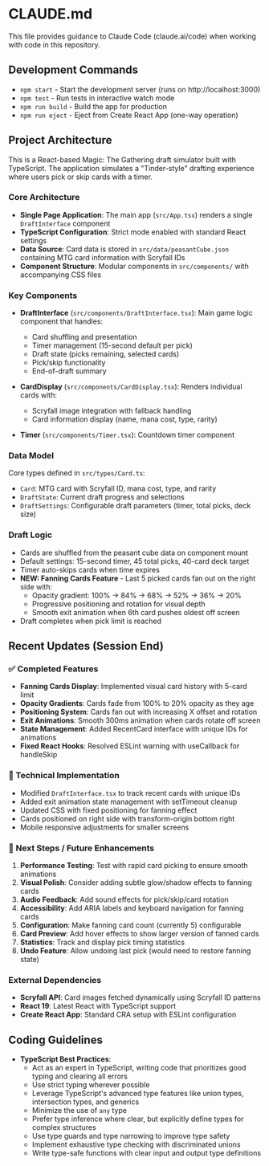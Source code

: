 # CLAUDE.md

This file provides guidance to Claude Code (claude.ai/code) when working with code in this repository.

## Development Commands

- `npm start` - Start the development server (runs on http://localhost:3000)
- `npm test` - Run tests in interactive watch mode
- `npm run build` - Build the app for production
- `npm run eject` - Eject from Create React App (one-way operation)

## Project Architecture

This is a React-based Magic: The Gathering draft simulator built with TypeScript. The application simulates a "Tinder-style" drafting experience where users pick or skip cards with a timer.

### Core Architecture

- **Single Page Application**: The main app (`src/App.tsx`) renders a single `DraftInterface` component
- **TypeScript Configuration**: Strict mode enabled with standard React settings
- **Data Source**: Card data is stored in `src/data/peasantCube.json` containing MTG card information with Scryfall IDs
- **Component Structure**: Modular components in `src/components/` with accompanying CSS files

### Key Components

- **DraftInterface** (`src/components/DraftInterface.tsx`): Main game logic component that handles:
  - Card shuffling and presentation
  - Timer management (15-second default per pick)
  - Draft state (picks remaining, selected cards)
  - Pick/skip functionality
  - End-of-draft summary
  
- **CardDisplay** (`src/components/CardDisplay.tsx`): Renders individual cards with:
  - Scryfall image integration with fallback handling
  - Card information display (name, mana cost, type, rarity)
  
- **Timer** (`src/components/Timer.tsx`): Countdown timer component

### Data Model

Core types defined in `src/types/Card.ts`:
- `Card`: MTG card with Scryfall ID, mana cost, type, and rarity
- `DraftState`: Current draft progress and selections  
- `DraftSettings`: Configurable draft parameters (timer, total picks, deck size)

### Draft Logic

- Cards are shuffled from the peasant cube data on component mount
- Default settings: 15-second timer, 45 total picks, 40-card deck target
- Timer auto-skips cards when time expires
- **NEW: Fanning Cards Feature** - Last 5 picked cards fan out on the right side with:
  - Opacity gradient: 100% → 84% → 68% → 52% → 36% → 20%
  - Progressive positioning and rotation for visual depth
  - Smooth exit animation when 6th card pushes oldest off screen
- Draft completes when pick limit is reached

## Recent Updates (Session End)

### ✅ Completed Features
- **Fanning Cards Display**: Implemented visual card history with 5-card limit
- **Opacity Gradients**: Cards fade from 100% to 20% opacity as they age  
- **Positioning System**: Cards fan out with increasing X offset and rotation
- **Exit Animations**: Smooth 300ms animation when cards rotate off screen
- **State Management**: Added RecentCard interface with unique IDs for animations
- **Fixed React Hooks**: Resolved ESLint warning with useCallback for handleSkip

### 🔧 Technical Implementation
- Modified `DraftInterface.tsx` to track recent cards with unique IDs
- Added exit animation state management with setTimeout cleanup
- Updated CSS with fixed positioning for fanning effect
- Cards positioned on right side with transform-origin bottom right
- Mobile responsive adjustments for smaller screens

### 🚀 Next Steps / Future Enhancements
1. **Performance Testing**: Test with rapid card picking to ensure smooth animations
2. **Visual Polish**: Consider adding subtle glow/shadow effects to fanning cards
3. **Audio Feedback**: Add sound effects for pick/skip/card rotation
4. **Accessibility**: Add ARIA labels and keyboard navigation for fanning cards
5. **Configuration**: Make fanning card count (currently 5) configurable
6. **Card Preview**: Add hover effects to show larger version of fanned cards
7. **Statistics**: Track and display pick timing statistics
8. **Undo Feature**: Allow undoing last pick (would need to restore fanning state)

### External Dependencies

- **Scryfall API**: Card images fetched dynamically using Scryfall ID patterns
- **React 19**: Latest React with TypeScript support
- **Create React App**: Standard CRA setup with ESLint configuration

## Coding Guidelines

- **TypeScript Best Practices**:
  - Act as an expert in TypeScript, writing code that prioritizes good typing and clearing all errors
  - Use strict typing wherever possible
  - Leverage TypeScript's advanced type features like union types, intersection types, and generics
  - Minimize the use of `any` type
  - Prefer type inference where clear, but explicitly define types for complex structures
  - Use type guards and type narrowing to improve type safety
  - Implement exhaustive type checking with discriminated unions
  - Write type-safe functions with clear input and output type definitions